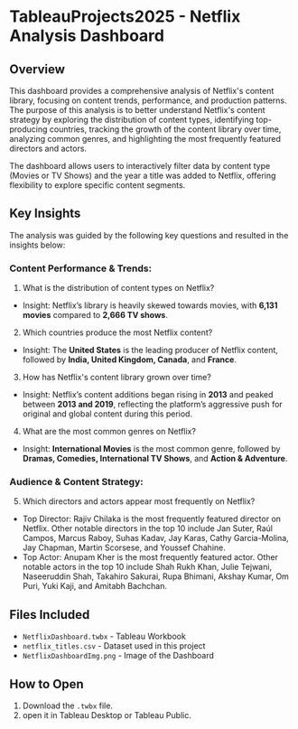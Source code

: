 # TableauProjects2025 - Netflix Analysis Dashboard

## Overview
This dashboard provides a comprehensive analysis of Netflix's content library, focusing on content trends, performance, and production patterns. The purpose of this analysis is to better understand Netflix's content strategy by exploring the distribution of content types, identifying top-producing countries, tracking the growth of the content library over time, analyzing common genres, and highlighting the most frequently featured directors and actors.

The dashboard allows users to interactively filter data by content type (Movies or TV Shows) and the year a title was added to Netflix, offering flexibility to explore specific content segments.

## Key Insights
The analysis was guided by the following key questions and resulted in the insights below:

### Content Performance & Trends:
1. What is the distribution of content types on Netflix?
- Insight: Netflix’s library is heavily skewed towards movies, with **6,131 movies** compared to **2,666 TV shows**.
2. Which countries produce the most Netflix content?
- Insight: The **United States** is the leading producer of Netflix content, followed by **India, United Kingdom, Canada**, and **France**.
3. How has Netflix's content library grown over time?
- Insight: Netflix’s content additions began rising in **2013** and peaked between **2013 and 2019**, reflecting the platform’s aggressive push for original and global content during this period.
4. What are the most common genres on Netflix?
- Insight: **International Movies** is the most common genre, followed by **Dramas, Comedies, International TV Shows**, and **Action & Adventure**.
  
### Audience & Content Strategy:
5. Which directors and actors appear most frequently on Netflix?
- Top Director: Rajiv Chilaka is the most frequently featured director on Netflix. Other notable directors in the top 10 include Jan Suter, Raúl Campos, Marcus Raboy, Suhas Kadav, Jay Karas, Cathy Garcia-Molina, Jay Chapman, Martin Scorsese, and Youssef Chahine.
- Top Actor: Anupam Kher is the most frequently featured actor. Other notable actors in the top 10 include Shah Rukh Khan, Julie Tejwani, Naseeruddin Shah, Takahiro Sakurai, Rupa Bhimani, Akshay Kumar, Om Puri, Yuki Kaji, and Amitabh Bachchan.

## Files Included
- `NetflixDashboard.twbx` - Tableau Workbook
- `netflix_titles.csv` - Dataset used in this project
- `NetflixDashboardImg.png` - Image of the Dashboard

## How to Open
1. Download the `.twbx` file.
2. open it in Tableau Desktop or Tableau Public.
